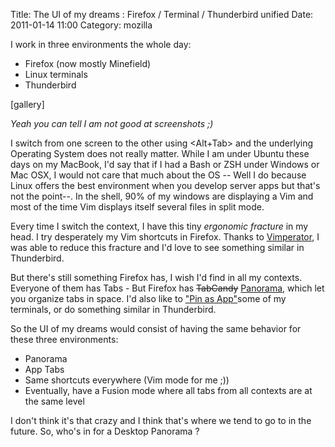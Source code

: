 Title: The UI of my dreams : Firefox / Terminal / Thunderbird unified 
Date: 2011-01-14 11:00
Category: mozilla

I work in three environments the whole day:   
-   Firefox (now mostly Minefield)
-   Linux terminals
-   Thunderbird

  
[gallery]   
  
*Yeah you can tell I am not good at screenshots ;)*   
  
I switch from one screen to the other using <Alt+Tab\> and the
underlying Operating System does not really matter. While I am under
Ubuntu these days on my MacBook, I'd say that if I had a Bash or ZSH
under Windows or Mac OSX, I would not care that much about the OS --
Well I do because Linux offers the best environment when you develop
server apps but that's not the point--. In the shell, 90% of my windows
are displaying a Vim and most of the time Vim displays itself several
files in split mode.   
  
Every time I switch the context, I have this tiny *ergonomic fracture*
in my head. I try desperately my Vim shortcuts in Firefox. Thanks to
[Vimperator][], I was able to reduce this fracture and I'd love to see
something similar in Thunderbird.   
  
But there's still something Firefox has, I wish I'd find in all my
contexts. Everyone of them has Tabs - But Firefox has ~~TabCandy~~
[Panorama][], which let you organize tabs in space. I'd also like to
["Pin as App"][]some of my terminals, or do something similar in
Thunderbird.   
  
So the UI of my dreams would consist of having the same behavior for
these three environments:   
-   Panorama
-   App Tabs
-   Same shortcuts everywhere (Vim mode for me ;))
-   Eventually, have a Fusion mode where all tabs from all contexts are
    at the same level

  
I don't think it's that crazy and I think that's where we tend to go to
in the future. So, who's in for a Desktop Panorama ?

  [Vimperator]: http://vimperator.org/vimperator
  [Panorama]: http://www.azarask.in/blog/post/designing-tab-candy/
  ["Pin as App"]: http://lifehacker.com/5396929/pin-tab-offers-chrome+like-pinned-tabs-in-firefox
